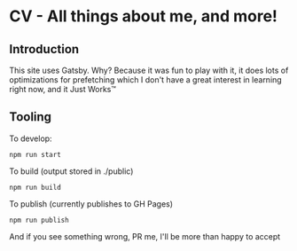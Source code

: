 # CV - All things about me, and more!

## Introduction

This site uses Gatsby. Why? Because it was fun to play with it, it does lots of 
optimizations for prefetching which I don't have a great interest in learning 
right now, and it Just Works:tm:

## Tooling

To develop:

    npm run start

To build (output stored in ./public)

    npm run build

To publish (currently publishes to GH Pages)

    npm run publish

And if you see something wrong, PR me, I'll be more than happy to accept
